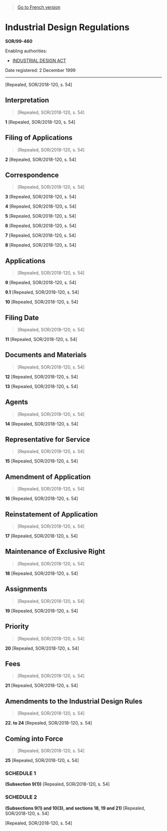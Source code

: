 > [Go to French version](/fr/Règlements/Décrets,%20ordonnances%20et%20règlements%20statutaires/99/460.md)

# Industrial Design Regulations

**SOR/99-460**

Enabling authorities: 
- [INDUSTRIAL DESIGN ACT](/en/Acts/Revised%20Statutes%20of%20Canada/I/I-9.md)

Date registered: 2 December 1999

----------


[Repealed, SOR/2018-120, s. 54]



## Interpretation
> [Repealed, SOR/2018-120, s. 54]



**1** [Repealed, SOR/2018-120, s. 54]




## Filing of Applications
> [Repealed, SOR/2018-120, s. 54]



**2** [Repealed, SOR/2018-120, s. 54]




## Correspondence
> [Repealed, SOR/2018-120, s. 54]



**3** [Repealed, SOR/2018-120, s. 54]



**4** [Repealed, SOR/2018-120, s. 54]



**5** [Repealed, SOR/2018-120, s. 54]



**6** [Repealed, SOR/2018-120, s. 54]



**7** [Repealed, SOR/2018-120, s. 54]



**8** [Repealed, SOR/2018-120, s. 54]




## Applications
> [Repealed, SOR/2018-120, s. 54]



**9** [Repealed, SOR/2018-120, s. 54]



**9.1** [Repealed, SOR/2018-120, s. 54]



**10** [Repealed, SOR/2018-120, s. 54]




## Filing Date
> [Repealed, SOR/2018-120, s. 54]



**11** [Repealed, SOR/2018-120, s. 54]




## Documents and Materials
> [Repealed, SOR/2018-120, s. 54]



**12** [Repealed, SOR/2018-120, s. 54]



**13** [Repealed, SOR/2018-120, s. 54]




## Agents
> [Repealed, SOR/2018-120, s. 54]



**14** [Repealed, SOR/2018-120, s. 54]




## Representative for Service
> [Repealed, SOR/2018-120, s. 54]



**15** [Repealed, SOR/2018-120, s. 54]




## Amendment of Application
> [Repealed, SOR/2018-120, s. 54]



**16** [Repealed, SOR/2018-120, s. 54]




## Reinstatement of Application
> [Repealed, SOR/2018-120, s. 54]



**17** [Repealed, SOR/2018-120, s. 54]




## Maintenance of Exclusive Right
> [Repealed, SOR/2018-120, s. 54]



**18** [Repealed, SOR/2018-120, s. 54]




## Assignments
> [Repealed, SOR/2018-120, s. 54]



**19** [Repealed, SOR/2018-120, s. 54]




## Priority
> [Repealed, SOR/2018-120, s. 54]



**20** [Repealed, SOR/2018-120, s. 54]




## Fees
> [Repealed, SOR/2018-120, s. 54]



**21** [Repealed, SOR/2018-120, s. 54]




## Amendments to the Industrial Design Rules
> [Repealed, SOR/2018-120, s. 54]



**22. to 24** [Repealed, SOR/2018-120, s. 54]




## Coming into Force
> [Repealed, SOR/2018-120, s. 54]



**25** [Repealed, SOR/2018-120, s. 54]




### **SCHEDULE 1** 
**(Subsection 9(1))**
[Repealed, SOR/2018-120, s. 54]




### **SCHEDULE 2** 
**(Subsections 9(1) and 10(3), and sections 18, 19 and 21)**
[Repealed, SOR/2018-120, s. 54]


[Repealed, SOR/2018-120, s. 54]


